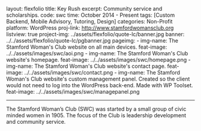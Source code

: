 
layout: flexfolio
title: Key Rush
excerpt: Community service and scholarships.
code: swc
time: October 2014 - Present
tags: [Custom Backend, Mobile Advisory, Tutoring, Design]
categories: Non-Profit
platform: WordPress
proj-link: http://www.stamfordwomansclub.org
listview: true
project-img: ../assets/flexfolio/quote-lc/banner.jpg
banner: ../../assets/flexfolio/quote-lc/pgbanner.jpg
pageimg:
    - img-name: The Stamford Woman's Club website on all main devices.
      feat-image: ../../assets/images/swc/aoi.png
    - img-name: The Stamford Woman's Club website's homepage.
      feat-image: ../../assets/images/swc/homepage.png
    - img-name: The Stamford Woman's Club website's contact page.
      feat-image: ../../assets/images/swc/contact.png
    - img-name: The Stamford Woman's Club website's custom management panel. Created so the client would not need to log into the WordPress back-end. Made with WP Toolset.
      feat-image: ../../assets/images/swc/managepanel.png

---
The Stamford Woman’s Club (SWC) was started by a small group of civic minded women in 1905. The focus of the Club is leadership development and community service.
